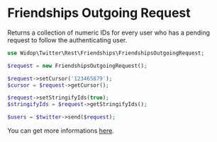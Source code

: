 # Friendships Outgoing Request

Returns a collection of numeric IDs for every user who has a pending request to follow the authenticating user.

``` php
use Widop\Twitter\Rest\Friendships\FriendshipsOutgoingRequest;

$request = new FriendshipsOutgoingRequest();

$request->setCursor('123465879');
$cursor = $request->getCursor();

$request->setStringifyIds(true);
$stringifyIds = $request->getStringifyIds();

$users = $twitter->send($request);
```

You can get more informations [here](https://dev.twitter.com/docs/api/1.1/get/friendships/outgoing).
